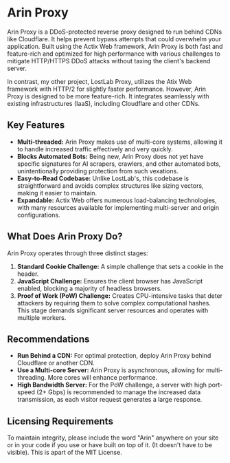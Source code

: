 # Arin Proxy

Arin Proxy is a DDoS-protected reverse proxy designed to run behind CDNs like Cloudflare. It helps prevent bypass attempts that could overwhelm your application. Built using the Actix Web framework, Arin Proxy is both fast and feature-rich and optimized for high performance with various challenges to mitigate HTTP/HTTPS DDoS attacks without taxing the client's backend server.

In contrast, my other project, LostLab Proxy, utilizes the Atix Web framework with HTTP/2 for slightly faster performance. However, Arin Proxy is designed to be more feature-rich. It integrates seamlessly with existing infrastructures (IaaS), including Cloudflare and other CDNs.

## Key Features

- **Multi-threaded:** Arin Proxy makes use of multi-core systems, allowing it to handle increased traffic effectively and very quickly.
- **Blocks Automated Bots:** Being new, Arin Proxy does not yet have specific signatures for AI scrapers, crawlers, and other automated bots, unintentionally providing protection from such vexations.
- **Easy-to-Read Codebase:** Unlike LostLab's, this codebase is straightforward and avoids complex structures like sizing vectors, making it easier to maintain.
- **Expandable:** Actix Web offers numerous load-balancing technologies, with many resources available for implementing multi-server and origin configurations.

## What Does Arin Proxy Do?

Arin Proxy operates through three distinct stages:

1. **Standard Cookie Challenge:** A simple challenge that sets a cookie in the header.
2. **JavaScript Challenge:** Ensures the client browser has JavaScript enabled, blocking a majority of headless browsers.
3. **Proof of Work (PoW) Challenge:** Creates CPU-intensive tasks that deter attackers by requiring them to solve complex computational hashes. This stage demands significant server resources and operates with multiple workers.

## Recommendations

- **Run Behind a CDN:** For optimal protection, deploy Arin Proxy behind Cloudflare or another CDN.
- **Use a Multi-core Server:** Arin Proxy is asynchronous, allowing for multi-threading. More cores will enhance performance.
- **High Bandwidth Server:** For the PoW challenge, a server with high port-speed (2+ Gbps) is recommended to manage the increased data transmission, as each visitor request generates a large response.

## Licensing Requirements

To maintain integrity, please include the word "Arin" anywhere on your site or in your code if you use or have built on top of it. (It doesn't have to be visible). This is apart of the MIT License.
